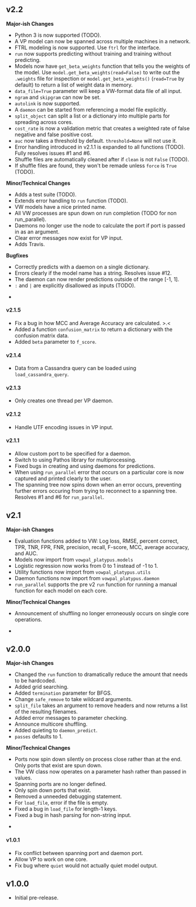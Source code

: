 ## v2.2

**Major-ish Changes**

* Python 3 is now supported (TODO).
* A VP model can now be spanned across multiple machines in a network.
* FTRL modeling is now supported. Use `ftrl` for the interface.
* `run` now supports predicting without training and training without predicting.
* Models now have `get_beta_weights` function that tells you the weights of the model. Use `model.get_beta_weights(read=False)` to write out the `.weights` file for inspection or `model.get_beta_weights()` (`read=True` by default) to return a list of weight data in memory.
* `data_file=True` parameter will keep a VW-format data file of all input.
* `ngram` and `skipgram` can now be set.
* `autolink` is now supported.
* A `daemon` can be started from referencing a model file explicitly.
* `split_object` can split a list or a dictionary into multiple parts for spreading across cores.
* `cost_rate` is now a validation metric that creates a weighted rate of false negative and false positive cost.
* `auc` now takes a threshold by default. `threshold=None` will not use it.
* Error handling introduced in v2.1.1 is expanded to all functions (TODO). Fully resolves issues #1 and #6.
* Shuffle files are automatically cleaned after if `clean` is not `False` (TODO).
* If shuffle files are found, they won't be remade unless `force` is `True` (TODO).

**Minor/Technical Changes**

* Adds a test suite (TODO).
* Extends error handling to `run` function (TODO).
* VW models have a nice printed name.
* All VW processes are spun down on run completion (TODO for non run_parallel).
* Daemons no longer use the node to calculate the port if port is passed in as an argument.
* Clear error messages now exist for VP input.
* Adds Travis.

**Bugfixes**

* Correctly predicts with a daemon on a single dictionary.
* Errors clearly if the model name has a string. Resolves issue #12.
* The daemon can now render predictions outside of the range [-1, 1].
* `:` and `|` are explicitly disallowed as inputs (TODO).

-

#### v2.1.5

* Fix a bug in how MCC and Average Accuracy are calculated. >.<
* Added a function `confusion_matrix` to return a dictionary with the confusion matrix data.
* Added `beta` parameter to `f_score`.

#### v2.1.4

* Data from a Cassandra query can be loaded using `load_cassandra_query`.

#### v2.1.3

* Only creates one thread per VP daemon.

#### v2.1.2

* Handle UTF encoding issues in VP input.

#### v2.1.1

* Allow custom port to be specified for a daemon.
* Switch to using Pathos library for multiprocessing.
* Fixed bugs in creating and using daemons for predictions.
* When using `run_parallel` error that occurs on a particular core is now captured and printed clearly to the user.
* The spanning tree now spins down when an error occurs, preventing further errors occuring from trying to reconnect to a spanning tree. Resolves #1 and #6 for `run_parallel`.

## v2.1

**Major-ish Changes**

* Evaluation functions added to VW: Log loss, RMSE, percent correct, TPR, TNR, FPR, FNR, precision, recall, F-score, MCC, average accuracy, and AUC.
* Models now import from `vowpal_platypus.models`
* Logistic regression now works from 0 to 1 instead of -1 to 1.
* Utility functions now import from `vowpal_platypus.utils`
* Daemon functions now import from `vowpal_platypus.daemon`
* `run_parallel` supports the pre v2 `run` function for running a manual function for each model on each core.

**Minor/Technical Changes**

* Announcement of shuffling no longer erroneously occurs on single core operations.

-

## v2.0.0

**Major-ish Changes**

* Changed the `run` function to dramatically reduce the amount that needs to be hardcoded.
* Added grid searching.
* Added `termination` parameter for BFGS.
* Change `safe_remove` to take wildcard arguments.
* `split_file` takes an argument to remove headers and now returns a list of the resulting filenames.
* Added error messages to parameter checking.
* Announce multicore shuffling.
* Added quieting to `daemon_predict`.
* `passes` defaults to 1.

**Minor/Technical Changes**

* Ports now spin down silently on process close rather than at the end. Only ports that exist are spun down.
* The VW class now operates on a parameter hash rather than passed in values.
* Spanning ports are no longer defined.
* Only spin down ports that exist.
* Removed a unneeded debugging statement.
* For `load_file`, error if the file is empty.
* Fixed a bug in `load_file` for length-1 keys.
* Fixed a bug in hash parsing for non-string input.

-

#### v1.0.1

* Fix conflict between spanning port and daemon port.
* Allow VP to work on one core.
* Fix bug where `quiet` would not actually quiet model output.

## v1.0.0

* Initial pre-release.
